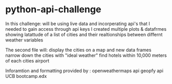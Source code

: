 # python-api-challenge
In this challenge: 
    will be using live data and incorperating api's that I needed to gain access through api keys
    I created multiple plots & datafrmes showing latattude of a list of cities and their realtionships between differnt weather variables 

The second file will:
    display the cities on a map and new data frames 
    narrow down the cities with "ideal weather"
    find hotels within 10,000 meters of each cities airport

Inforamtion and formatting provided by :
openweathermaps api
geopfy api
UCB bootcamp.edx



